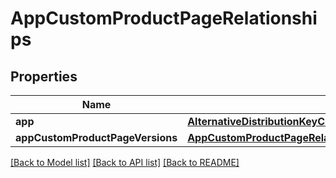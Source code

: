 # AppCustomProductPageRelationships

## Properties
Name | Type | Description | Notes
------------ | ------------- | ------------- | -------------
**app** | [**AlternativeDistributionKeyCreateRequestDataRelationshipsApp**](AlternativeDistributionKeyCreateRequestDataRelationshipsApp.md) |  | [optional] 
**appCustomProductPageVersions** | [**AppCustomProductPageRelationshipsAppCustomProductPageVersions**](AppCustomProductPageRelationshipsAppCustomProductPageVersions.md) |  | [optional] 

[[Back to Model list]](../README.md#documentation-for-models) [[Back to API list]](../README.md#documentation-for-api-endpoints) [[Back to README]](../README.md)


